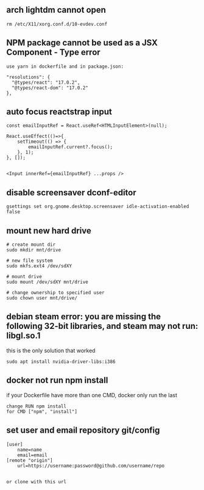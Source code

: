 ## arch lightdm cannot open
``` 
rm /etc/X11/xorg.conf.d/10-evdev.conf
```

## NPM package cannot be used as a JSX Component - Type error
```
use yarn in dockerfile and in package.json:

"resolutions": {
  "@types/react": "17.0.2",
  "@types/react-dom": "17.0.2"
},

```
## auto focus reactstrap input
```
const emailInputRef = React.useRef<HTMLInputElement>(null);

React.useEffect(()=>{
    setTimeout(() => {
        emailInputRef.current?.focus();
    }, 1);
}, []);


<Input innerRef={emailInputRef} ...props />

```

## disable screensaver dconf-editor
```
gsettings set org.gnome.desktop.screensaver idle-activation-enabled false
```
## mount new hard drive

```
# create mount dir
sudo mkdir mnt/drive

# new file system
sudo mkfs.ext4 /dev/sdXY

# mount drive
sudo mount /dev/sdXY mnt/drive

# change ownership to specified user
sudo chown user mnt/drive/
```

## debian steam error: you are missing the following 32-bit libraries, and steam may not run: libgl.so.1

this is the only solution that worked

```
sudo apt install nvidia-driver-libs:i386
```

## docker not run npm install
if your Dockerfile have more than one CMD, docker only run the last

```
change RUN npm install
for CMD ["npm", "install"]
``` 

## set user and email repository git/config

```
[user]
	name=name
	email=email
[remote "origin"] 
	url=https://username:password@github.com/username/repo 


or clone with this url
```
